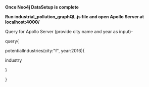 **Once Neo4j DataSetup is complete**

**Run industrial_pollution_graphQL.js file and open Apollo Server at localhost:4000/**

Query for Apollo Server (provide city name and year as input)-

query{ 

potentialIndustries(city:"f", year:2016){ 

industry 

  } 

}
